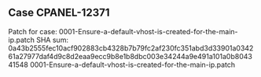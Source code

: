 Case CPANEL-12371
----
Patch for case: 0001-Ensure-a-default-vhost-is-created-for-the-main-ip.patch
SHA sum: 0a43b2555fec10acf902883cb4328b7b79fc2af230fc351abd3d33901a034261a27977daf4d9c8d2eaa9ecc9b8e1b8dbc003e34244a9e491a101a0b804341548  0001-Ensure-a-default-vhost-is-created-for-the-main-ip.patch